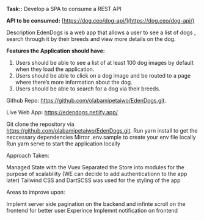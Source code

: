 **Task::** Develop a SPA to consume a REST API

**API to be consumed:** [https://dog.ceo/dog-api/](https://dog.ceo/dog-api/)


Description EdenDogs is a web app that allows a user to see a list of dogs , search through it by their breeds and view more details on the dog.

**Features the Application should have:**

1. Users should be able to see a list of at least 100 dog images by default when they load the application.
2. Users should be able to click on a dog image and be routed to a page where there’s more information about the dog.
3. Users should be able to search for a dog via their breeds.



Github Repo: https://github.com/olabamipetaiwo/EdenDogs.git.

Live Web App: https://edendogs.netlify.app/


Git clone the repository via https://github.com/olabamipetaiwo/EdenDogs.git.
Run yarn install to get the neccessary dependencies 
Mirror .env.sample to create your env file locally
Run yarn serve to start the application locally

Approach Taken:

Managed State with the Vuex Separated the Store into modules for the purpose of scalability (WE can decide to add authenticationn to the app later) Tailwind CSS and DartSCSS was used for the styling of the app

Areas to improve upon: 

Implemt server side pagination on the backend and  infinte scroll on the frontend for better user Experince
Implemnt notification on frontend
